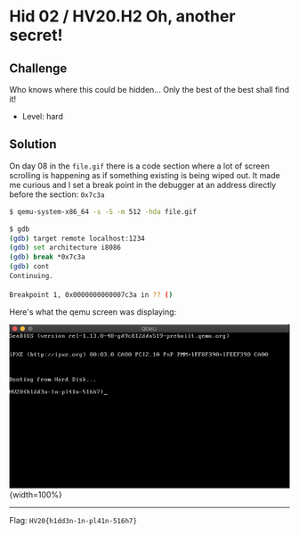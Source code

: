 # Hid 02 / HV20.H2 Oh, another secret!


## Challenge

<!-- ...10....:...20....:...30....:...40....:...50....:...60....:...70....:. -->
Who knows where this could be hidden... Only the best of the best shall find it!

* Level: hard



## Solution

On day 08 in the `file.gif` there is a code section where a lot of screen 
scrolling is happening as if something existing is being wiped out. It made me
curious and I set a break point in the debugger at an address directly before 
the section: `0x7c3a`

```sh
$ qemu-system-x86_64 -s -S -m 512 -hda file.gif
```

```sh
$ gdb
(gdb) target remote localhost:1234
(gdb) set architecture i8086
(gdb) break *0x7c3a
(gdb) cont
Continuing.

Breakpoint 1, 0x0000000000007c3a in ?? ()
```

Here's what the qemu screen was displaying:

![](screenshot_hidden2.png){width=100%}

--------------------------------------------------------------------------------

Flag: `HV20{h1dd3n-1n-pl41n-516h7}`

